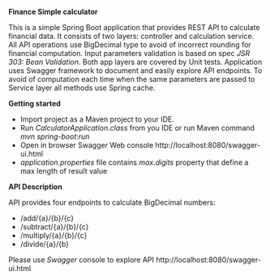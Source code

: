 **Finance Simple calculator**

This is a simple Spring Boot application that provides REST API 
to calculate financial data. It consists of two layers: controller and
calculation service. All API operations use BigDecimal type to avoid
of incorrect rounding for financial computation. Input parameters
validation is based on spec _JSR 303: Bean Validation_. Both app layers
are covered by Unit tests. Application uses Swagger framework to document 
and easily explore API endpoints. To avoid of computation each time when 
the same parameters are passed to Service layer all methods use Spring cache. 

**Getting started**

- Import project as a Maven project to your IDE.
- Run _CalculatorApplication.class_ from you IDE
or run Maven command _mvn spring-boot:run_
- Open in browser Swagger Web console http://localhost:8080/swagger-ui.html
- _application.properties_ file contains _max.digits_ property that define a max length of result value

**API Description**

API provides four endpoints to calculate BigDecimal numbers:
- /add/{a}/{b}/{c}
- /subtract/{a}/{b}/{c}
- /multiply/{a}/{b}/{c}
- /divide/{a}/{b}


Please use _Swagger_ console to explore API http://localhost:8080/swagger-ui.html
